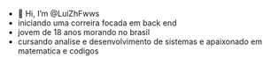 - 👋 Hi, I’m @LuiZhFwws
- iniciando uma correira focada em back end 
- jovem de 18 anos morando no brasil 
- cursando analise e desenvolvimento de sistemas e apaixonado em matematica e codigos 

<!---
LuiZhFwws/LuiZhFwws is a ✨ special ✨ repository because its `README.md` (this file) appears on your GitHub profile.
You can click the Preview link to take a look at your changes.
--->
